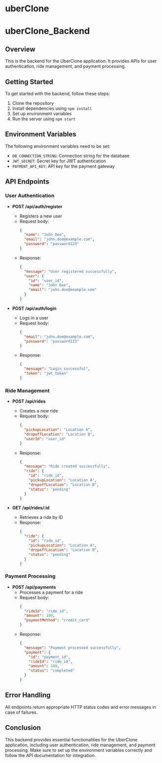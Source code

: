 # uberClone
# uberClone_Backend

## Overview
This is the backend for the UberClone application. It provides APIs for user authentication, ride management, and payment processing.

## Getting Started
To get started with the backend, follow these steps:

1. Clone the repository
2. Install dependencies using `npm install`
3. Set up environment variables
4. Run the server using `npm start`

## Environment Variables
The following environment variables need to be set:

- `DB_CONNECTION_STRING`: Connection string for the database
- `JWT_SECRET`: Secret key for JWT authentication
- `PAYMENT_API_KEY`: API key for the payment gateway

## API Endpoints

### User Authentication
- **POST /api/auth/register**
  - Registers a new user
  - Request body:
    ```json
    {
      "name": "John Doe",
      "email": "john.doe@example.com",
      "password": "password123"
    }
    ```
  - Response:
    ```json
    {
      "message": "User registered successfully",
      "user": {
        "id": "user_id",
        "name": "John Doe",
        "email": "john.doe@example.com"
      }
    }
    ```

- **POST /api/auth/login**
  - Logs in a user
  - Request body:
    ```json
    {
      "email": "john.doe@example.com",
      "password": "password123"
    }
    ```
  - Response:
    ```json
    {
      "message": "Login successful",
      "token": "jwt_token"
    }
    ```

### Ride Management
- **POST /api/rides**
  - Creates a new ride
  - Request body:
    ```json
    {
      "pickupLocation": "Location A",
      "dropoffLocation": "Location B",
      "userId": "user_id"
    }
    ```
  - Response:
    ```json
    {
      "message": "Ride created successfully",
      "ride": {
        "id": "ride_id",
        "pickupLocation": "Location A",
        "dropoffLocation": "Location B",
        "status": "pending"
      }
    }
    ```

- **GET /api/rides/:id**
  - Retrieves a ride by ID
  - Response:
    ```json
    {
      "ride": {
        "id": "ride_id",
        "pickupLocation": "Location A",
        "dropoffLocation": "Location B",
        "status": "pending"
      }
    }
    ```

### Payment Processing
- **POST /api/payments**
  - Processes a payment for a ride
  - Request body:
    ```json
    {
      "rideId": "ride_id",
      "amount": 100,
      "paymentMethod": "credit_card"
    }
    ```
  - Response:
    ```json
    {
      "message": "Payment processed successfully",
      "payment": {
        "id": "payment_id",
        "rideId": "ride_id",
        "amount": 100,
        "status": "completed"
      }
    }
    ```

## Error Handling
All endpoints return appropriate HTTP status codes and error messages in case of failures.

## Conclusion
This backend provides essential functionalities for the UberClone application, including user authentication, ride management, and payment processing. Make sure to set up the environment variables correctly and follow the API documentation for integration.
